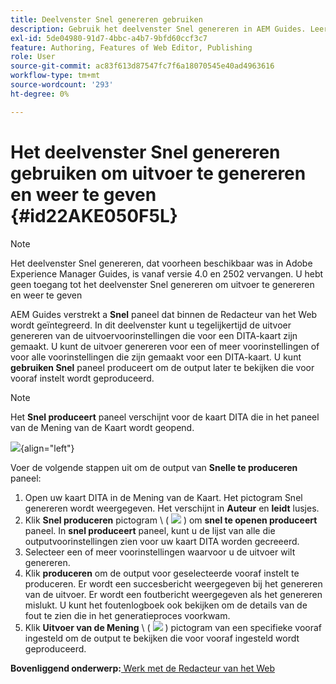 ```yaml
---
title: Deelvenster Snel genereren gebruiken
description: Gebruik het deelvenster Snel genereren in AEM Guides. Leer hoe u uitvoer kunt genereren en weergeven via het deelvenster Snel genereren.
exl-id: 5de04980-91d7-4bbc-a4b7-9bfd60ccf3c7
feature: Authoring, Features of Web Editor, Publishing
role: User
source-git-commit: ac83f613d87547fc7f6a18070545e40ad4963616
workflow-type: tm+mt
source-wordcount: '293'
ht-degree: 0%

---
```


# Het deelvenster Snel genereren gebruiken om uitvoer te genereren en weer te geven {#id22AKE050F5L}

>[!NOTE]
>
> Het deelvenster Snel genereren, dat voorheen beschikbaar was in Adobe Experience Manager Guides, is vanaf versie 4.0 en 2502 vervangen. U hebt geen toegang tot het deelvenster Snel genereren om uitvoer te genereren en weer te geven


AEM Guides verstrekt a **Snel** paneel dat binnen de Redacteur van het Web wordt geïntegreerd. In dit deelvenster kunt u tegelijkertijd de uitvoer genereren van de uitvoervoorinstellingen die voor een DITA-kaart zijn gemaakt. U kunt de uitvoer genereren voor een of meer voorinstellingen of voor alle voorinstellingen die zijn gemaakt voor een DITA-kaart. U kunt **gebruiken Snel** paneel produceert om de output later te bekijken die voor vooraf instelt wordt geproduceerd.

>[!NOTE]
>
> Het **Snel produceert** paneel verschijnt voor de kaart DITA die in het paneel van de Mening van de Kaart wordt geopend.

![](images/quick-generate-map-view.png){align="left"}

Voer de volgende stappen uit om de output van **Snelle te produceren** paneel:

1. Open uw kaart DITA in de Mening van de Kaart. Het pictogram Snel genereren wordt weergegeven. Het verschijnt in **Auteur** en **leidt** lusjes.
1. Klik **Snel produceren** pictogram \ ( ![](images/quick-generate-icon.svg) \) om **snel te openen produceert** paneel. In **snel produceert** paneel, kunt u de lijst van alle die outputvoorinstellingen zien voor uw kaart DITA worden gecreeerd.
1. Selecteer een of meer voorinstellingen waarvoor u de uitvoer wilt genereren.
1. Klik **produceren** om de output voor geselecteerde vooraf instelt te produceren. Er wordt een succesbericht weergegeven bij het genereren van de uitvoer. Er wordt een foutbericht weergegeven als het genereren mislukt. U kunt het foutenlogboek ook bekijken om de details van de fout te zien die in het generatieproces voorkwam.
1. Klik **Uitvoer van de Mening** \ ( ![](images/view-output-icon.svg) \) pictogram van een specifieke vooraf ingesteld om de output te bekijken die voor vooraf ingesteld wordt geproduceerd.

**Bovenliggend onderwerp:**&#x200B;[ Werk met de Redacteur van het Web ](web-editor.md)
